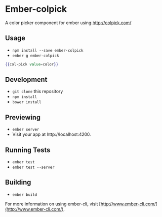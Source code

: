 # Ember-colpick

A color picker component for ember using http://colpick.com/ 

## Usage

* `npm install --save ember-colpick`
* `ember g ember-colpick`

```hbs
{{col-pick value=color}}
```

## Development

* `git clone` this repository
* `npm install`
* `bower install`

## Previewing

* `ember server`
* Visit your app at http://localhost:4200.

## Running Tests

* `ember test`
* `ember test --server`

## Building

* `ember build`

For more information on using ember-cli, visit [http://www.ember-cli.com/](http://www.ember-cli.com/).
